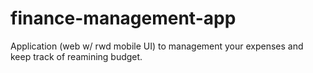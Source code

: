 # finance-management-app
Application (web w/ rwd mobile UI) to management your expenses and keep track of reamining budget.
